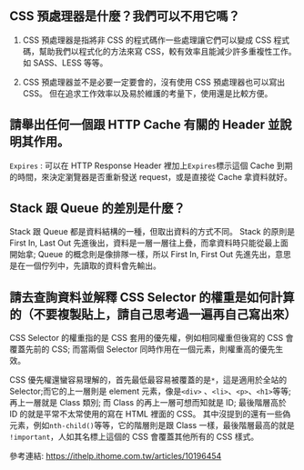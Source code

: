 ## CSS 預處理器是什麼？我們可以不用它嗎？

1. CSS 預處理器是指將非 CSS 的程式碼作一些處理讓它們可以變成 CSS 程式碼，幫助我們以程式化的方法來寫 CSS，較有效率且能減少許多重複性工作。 如 SASS、LESS 等等。

2. CSS 預處理器並不是必要一定要會的，沒有使用 CSS 預處理器也可以寫出 CSS。 但在追求工作效率以及易於維護的考量下，使用還是比較方便。


## 請舉出任何一個跟 HTTP Cache 有關的 Header 並說明其作用。

`Expires` : 可以在 HTTP Response Header 裡加上`Expires`標示這個 Cache 到期的時間，來決定瀏覽器是否重新發送 request，或是直接從 Cache 拿資料就好。  


## Stack 跟 Queue 的差別是什麼？

Stack 跟 Queue 都是資料結構的一種，但取出資料的方式不同。 Stack 的原則是 First In, Last Out 先進後出，資料是一層一層往上疊，而拿資料時只能從最上面開始拿; Queue 的概念則是像排隊一樣，所以 First In, First Out 先進先出，意思是在一個佇列中，先讀取的資料會先輸出。 

## 請去查詢資料並解釋 CSS Selector 的權重是如何計算的（不要複製貼上，請自己思考過一遍再自己寫出來）

CSS Selector 的權重指的是 CSS 套用的優先權，例如相同權重但後寫的 CSS 會覆蓋先前的 CSS; 而當兩個 Selector 同時作用在一個元素，則權重高的優先生效。

CSS 優先權還蠻容易理解的，首先最低最容易被覆蓋的是`*`，這是適用於全站的 Selector;而它的上一層則是 element 元素，像是`<div>` 、`<li>`、`<p>`、`<h1>`等等; 再上一層就是 Class 類別; 而 Class 的再上一層可想而知就是 ID; 最後階層高於 ID 的就是平常不太常使用的寫在 HTML 裡面的 CSS。 其中沒提到的還有一些偽元素，例如`nth-child()`等等，它的階層則是跟 Class 一樣，最後階層最高的就是 `!important`，人如其名標上這個的 CSS 會覆蓋其他所有的 CSS 樣式。

參考連結: https://ithelp.ithome.com.tw/articles/10196454